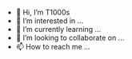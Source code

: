 - 👋 Hi, I’m T1000s
- 👀 I’m interested in ...
- 🌱 I’m currently learning ...
- 💞️ I’m looking to collaborate on ...
- 📫 How to reach me ...

<!---
Soxole/Soxole is a ✨ special ✨ repository because its `README.md` (this file) appears on your GitHub profile.
You can click the Preview link to take a look at your changes.
--->
